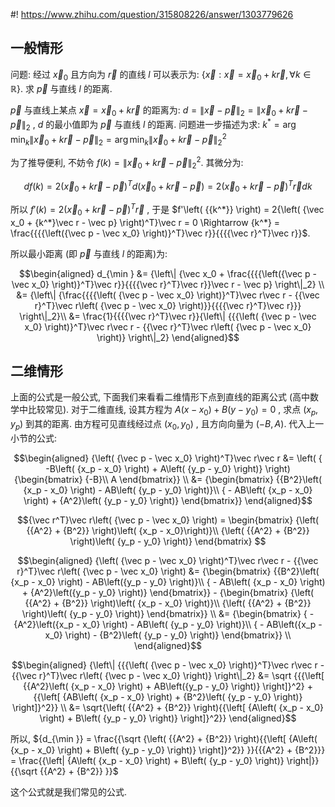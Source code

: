 #! https://www.zhihu.com/question/315808226/answer/1303779626

[comment]: <> (Answer URL: https://www.zhihu.com/question/315808226/answer/1303779626)
[comment]: <> (Question Title: 怎么用向量证明点到直线距离公式？)
[comment]: <> (Author Name: 采石工)
[comment]: <> (Create Time: 2020-06-26 18:29:51)

##  一般情形

问题: 经过 $\vec x_0$ 且方向为 $\vec r$ 的直线 $l$ 可以表示为: $\left\{ {\vec x:\vec x = \vec x_0 + k\vec r, \forall k \in \mathbb{R} } \right\}$. 求 $\vec p$ 与直线 $l$ 的距离.

$\vec p$ 与直线上某点 $\vec x = {\vec x_0} + k\vec r$ 的距离为: $d = {\left\| {\vec x - \vec p} \right\|_2} = {\left\| {\vec x_0 + k\vec r - \vec p} \right\|_2}$  ,  $d$  的最小值即为  $\vec p$  与直线  $l$  的距离. 问题进一步描述为求:  ${k^*} = \arg {\min _k}{\left\| {\vec x_0 + k\vec r - \vec p} \right\|_2} = \arg {\min _k}\left\| {\vec x_0 + k\vec r - \vec p} \right\|_2^2$

为了推导便利, 不妨令  $f\left( k \right) = \left\| {\vec x_0 + k\vec r - \vec p} \right\|_2^2$. 其微分为:

$$df\left( k \right) = 2{\left( {\vec x_0 + k\vec r - \vec p}
\right)^T}d\left( {\vec x_0 + k\vec r - \vec p} \right) = 2{\left( {{{\vec
x}_0} + k\vec r - \vec p} \right)^T}\vec rdk$$

所以 $f'\left( k \right) = 2{\left( {\vec x_0 + k\vec r - \vec p} \right)^T}\vec r$ , 于是 $f'\left( {{k^*}} \right) = 2{\left( {\vec x_0 + {k^*}\vec r - \vec p} \right)^T}\vec r = 0 \Rightarrow {k^*} = \frac{{{{\left({\vec p - \vec x_0} \right)}^T}\vec r}}{{{{\vec r}^T}\vec r}}$.

所以最小距离 (即  $\vec p$  与直线  $l$  的距离)为:

$$\begin{aligned} d_{\min } 
&= {\left\| {\vec x_0 + \frac{{{{\left({\vec p - \vec x_0} \right)}^T}\vec r}}{{{{\vec r}^T}\vec r}}\vec r - \vec p} \right\|_2} \\
&= {\left\| {\frac{{{{\left( {\vec p - \vec x_0} \right)}^T}\vec r\vec r - {{\vec r}^T}\vec r\left( {\vec p - \vec x_0} \right)}}{{{{\vec r}^T}\vec r}}} \right\|_2}\\ 
&= \frac{1}{{{{\vec r}^T}\vec r}}{\left\| {{{\left( {\vec p - \vec x_0} \right)}^T}\vec r\vec r - {{\vec r}^T}\vec r\left( {\vec p - \vec x_0} \right)} \right\|_2} 
\end{aligned}$$

##  二维情形

上面的公式是一般公式, 下面我们来看看二维情形下点到直线的距离公式 (高中数学中比较常见). 对于二维直线, 设其方程为  $A\left( {x - x_0} \right) + B\left( {y - y_0} \right) = 0$  , 求点  $\left( {x_p,y_p} \right)$  到其的距离. 由方程可见直线经过点  $\left( {x_0,y_0} \right)$  , 且方向向量为  $\left({ -B,A} \right)$. 代入上一小节的公式:

$$\begin{aligned} {\left( {\vec p - \vec x_0} \right)^T}\vec r\vec r 
&= \left( { -B\left( {x_p - x_0} \right) + A\left( {y_p - y_0} \right)} \right) {\begin{bmatrix}  {-B}\\ A \end{bmatrix}} \\
&= {\begin{bmatrix}  {{B^2}\left( {x_p - x_0} \right) - AB\left( {y_p - y_0} \right)}\\ { - AB\left( {x_p - x_0} \right) + {A^2}\left( {y_p - y_0} \right)} \end{bmatrix}} 
\end{aligned}$$

$${\vec r^T}\vec r\left( {\vec p - \vec x_0} \right) = 
\begin{bmatrix} 
{\left( {{A^2} + {B^2}} \right)\left( {x_p - x_0}\right)}\\ 
{\left( {{A^2} + {B^2}} \right)\left( {y_p - y_0} \right)}
\end{bmatrix} $$

$$\begin{aligned} 
{\left( {\vec p - \vec x_0} \right)^T}\vec r\vec r - {{\vec r}^T}\vec r\left( {\vec p - \vec x_0} \right) 
&= {\begin{bmatrix} 
{{B^2}\left( {x_p - x_0} \right) - AB\left({y_p - y_0} \right)}\\ 
{ - AB\left( {x_p - x_0} \right) + {A^2}\left({y_p - y_0} \right)} 
\end{bmatrix}}  - 
{\begin{bmatrix}
{\left( {{A^2} + {B^2}} \right)\left( {x_p - x_0} \right)}\\ 
{\left( {{A^2} + {B^2}} \right)\left( {y_p - y_0} \right)}
\end{bmatrix}} \\ 
&= {\begin{bmatrix} 
{ - {A^2}\left({x_p - x_0} \right) - AB\left( {y_p - y_0} \right)}\\ 
{ - AB\left({x_p - x_0} \right) - {B^2}\left( {y_p - y_0} \right)} 
\end{bmatrix}} \\
\end{aligned}$$

$$\begin{aligned} 
{\left\| {{{\left( {\vec p - \vec x_0} \right)}^T}\vec r\vec r - {{\vec r}^T}\vec r\left( {\vec p - \vec x_0} \right)} \right\|_2} 
&= \sqrt {{{\left[ {{A^2}\left( {x_p - x_0} \right) + AB\left({y_p - y_0} \right)} \right]}^2} + {{\left[ {AB\left( {x_p - x_0} \right) + {B^2}\left( {y_p - y_0} \right)} \right]}^2}} \\ 
&= \sqrt{\left( {{A^2} + {B^2}} \right){{\left[ {A\left( {x_p - x_0} \right) + B\left( {y_p - y_0} \right)} \right]}^2}} 
\end{aligned}$$

所以,  ${d_{\min }} = \frac{{\sqrt {\left( {{A^2} + {B^2}} \right){{\left[
{A\left( {x_p - x_0} \right) + B\left( {y_p - y_0} \right)}
\right]}^2}} }}{{{A^2} + {B^2}}} = \frac{{\left| {A\left( {x_p - x_0}
\right) + B\left( {y_p - y_0} \right)} \right|}}{{\sqrt {{A^2} + {B^2}}
}}$

这个公式就是我们常见的公式.


